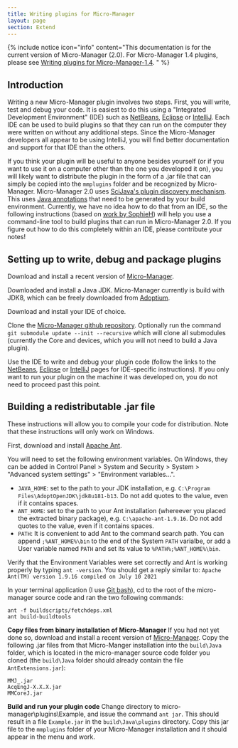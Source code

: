 ```yaml
---
title: Writing plugins for Micro-Manager
layout: page
section: Extend
---
```

{% include notice icon="info" content="This documentation is for the current version of Micro-Manager (2.0). For Micro-Manager 1.4 plugins, please see [Writing plugins for Micro-Manager-1.4](writing_plugins_for_Micro-Manager-1.4). " %}


## Introduction
Writing a new Micro-Manager plugin involves two steps. First, you will write, test and debug your code. It is easiest to do this using a "Integrated Development Environment" (IDE) such as [NetBeans](Using_Netbeans), [Eclipse](Using_Eclipse) or [IntelliJ](Using_IntelliJ). Each IDE can be used to build plugins so that they can run on the computer they were written on without any additional steps. Since the Micro-Manager developers all appear to be using IntelliJ, you will find better documentation and support for that IDE than the others.

If you think your plugin will be useful to anyone besides yourself (or if you want to use it on a computer other than the one you developed it on), you will likely want to distribute the plugin in the form of a .jar file that can simply be copied into the `mmplugins` folder and be recognized by Micro- Manager. Micro-Manager 2.0 uses [SciJava's plugin discovery mechanism](https://imagej.net/libs/scijava).  This uses [Java annotations](https://en.wikipedia.org/wiki/Java_annotation) that need to be generated by your build environment.  Currently, we have no idea how to do that from an IDE, so the following instructions (based on [work by SophieH](https://forum.image.sc/t/mm2-projector-plugin-and-library-source-files/41370/13)) will help you use a command-line tool to build plugins that can run in Micro-Manager 2.0. If you figure out how to do this completely within an IDE, please contribute your notes!

## Setting up to write, debug and package plugins
Download and install a recent version of [Micro-Manager](https://micro-manager.org/Micro-Manager_Nightly_Builds).

Downloaded and install a Java JDK. Micro-Manager currently is build with JDK8, which can be freely downloaded from [Adoptium](https://adoptium.net/?variant=openjdk8).

Download and install your IDE of choice. 

Clone the [Micro-Manager github repository](Micro-Manager_Source_Code). Optionally run the command ```git submodule update --init --recursive``` which will clone all submodules (currently the Core and devices, which you will not need to build a Java plugin).

Use the IDE to write and debug your plugin code (follow the links to the [NetBeans](Using_Netbeans), [Eclipse](Using_Eclipse) or [IntelliJ](Using_IntelliJ) pages for IDE-specific instructions). If you only want to run your plugin on the machine it was developed on, you do not need to proceed past this point. 

## Building a redistributable .jar file
These instructions will allow you to compile your code for distribution. Note that these instructions will only work on Windows. 

First, download and install [Apache Ant](https://ant.apache.org/bindownload.cgi). 

You will need to set the following environment variables. On Windows, they can be added in
Control Panel &gt; System and Security &gt; System &gt; "Advanced system
settings" &gt; "Environment variables...".

-   `JAVA_HOME`: set to the path to your JDK installation, e.g.
    `C:\Program Files\AdoptOpenJDK\jdk8u181-b13`. Do not add quotes to the value,
    even if it contains spaces.
-   `ANT_HOME`: set to the path to your Ant installation (whereever you
    placed the extracted binary package), e.g. `C:\apache-ant-1.9.16`. Do
    not add quotes to the value, even if it contains spaces.
-   `PATH`: It is convenient to add Ant to the command search path. You
    can append `;%ANT_HOME%\bin` to the end of the System `PATH`
    varialbe, or add a User variable named `PATH` and set its value to
    `%PATH%;%ANT_HOME%\bin`.
    
Verify that the Environment Variables were set correctly and  Ant is working properly by typing ```ant -version```. You should get a reply similar to:
    ```Apache Ant(TM) version 1.9.16 compiled on July 10 2021```

In your terminal application (I use [Git bash](https://git-scm.com/download/win)), cd to the root of the micro-manager source code and ran the two following commands:
```
ant -f buildscripts/fetchdeps.xml
ant build-buildtools
```

**Copy files from binary installation of Micro-Manager**
If you had not yet done so, download and install a recent version of [Micro-Manager](https://micro-manager.org/Micro-Manager_Nightly_Builds). Copy the following .jar files from that Micro-Manger installation into the ```build\Java``` folder, which is located in the micro-manager source code folder you cloned (the ```build\Java``` folder should already contain the file ```AntExtensions.jar```):
```
MMJ_.jar
AcqEngJ-X.X.X.jar
MMCoreJ.jar
```

**Build and run your plugin code**
Change directory to micro-manager\plugins\Example, and issue the command ```ant jar```.  This should result in a file ```Example.jar``` in the ```build\Java\plugins``` directory.  Copy this jar file to the ```mmplugins``` folder of your Micro-Manager installation and it should appear in the menu and work.
